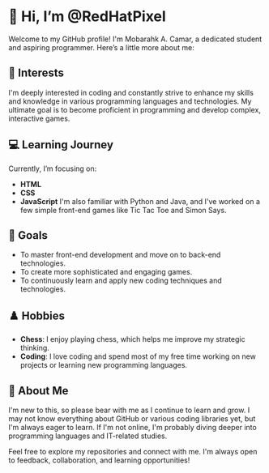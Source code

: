 # 👋 Hi, I’m @RedHatPixel

Welcome to my GitHub profile! I'm Mobarahk A. Camar, a dedicated student and aspiring programmer. Here’s a little more about me:

## 👀 Interests
I'm deeply interested in coding and constantly strive to enhance my skills and knowledge in various programming languages and technologies. My ultimate goal is to become proficient in programming and develop complex, interactive games.

## 💻 Learning Journey
Currently, I’m focusing on:
- **HTML**
- **CSS**
- **JavaScript**
I'm also familiar with Python and Java, and I've worked on a few simple front-end games like Tic Tac Toe and Simon Says.

## 🚀 Goals
- To master front-end development and move on to back-end technologies.
- To create more sophisticated and engaging games.
- To continuously learn and apply new coding techniques and technologies.

## ♟️ Hobbies
- **Chess**: I enjoy playing chess, which helps me improve my strategic thinking.
- **Coding**: I love coding and spend most of my free time working on new projects or learning new programming languages.

## 💬 About Me
I'm new to this, so please bear with me as I continue to learn and grow. I may not know everything about GitHub or various coding libraries yet, but I'm always eager to learn. If I'm not online, I'm probably diving deeper into programming languages and IT-related studies.

Feel free to explore my repositories and connect with me. I'm always open to feedback, collaboration, and learning opportunities!
